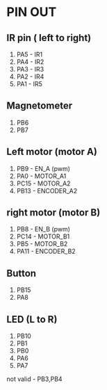 
# PIN OUT

## IR pin ( left to right)
1. PA5  -  IR1
2. PA4  -  IR2
3. PA3  -  IR3
4. PA2  -  IR4
5. PA1  -  IR5

## Magnetometer
1. PB6
2. PB7

## Left motor (motor A)
1. PB9  -  EN_A (pwm)
2. PA0 -  MOTOR_A1
3. PC15  -  MOTOR_A2
4. PB13 -  ENCODER_A2

## right motor (motor B)
1. PB8  -  EN_B (pwm)
2. PC14  -  MOTOR_B1
3. PB5  -  MOTOR_B2
4. PA11 -  ENCODER_B2

## Button
1. PB15
2. PA8

## LED (L to R)
1. PB10
2. PB1
3. PB0
4. PA6
5. PA7

not valid - PB3,PB4
